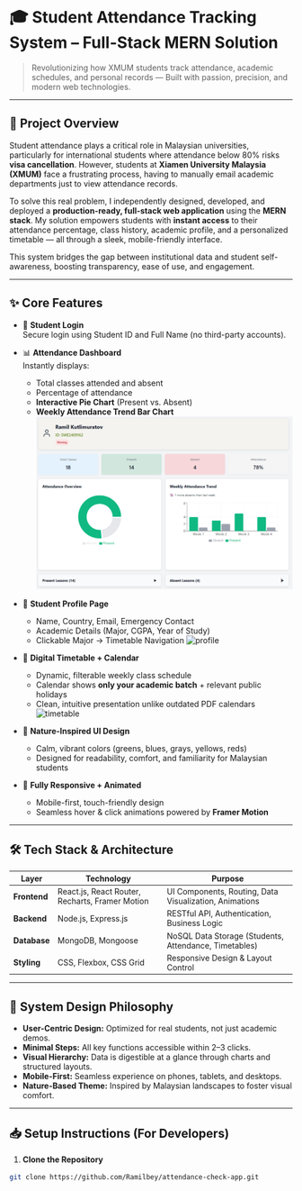 # 🎓 Student Attendance Tracking System – Full-Stack MERN Solution

> Revolutionizing how XMUM students track attendance, academic schedules, and personal records — Built with passion, precision, and modern web technologies.

---

## 🚀 Project Overview

Student attendance plays a critical role in Malaysian universities, particularly for international students where attendance below 80% risks **visa cancellation**. However, students at **Xiamen University Malaysia (XMUM)** face a frustrating process, having to manually email academic departments just to view attendance records.

To solve this real problem, I independently designed, developed, and deployed a **production-ready, full-stack web application** using the **MERN stack**. My solution empowers students with **instant access** to their attendance percentage, class history, academic profile, and a personalized timetable — all through a sleek, mobile-friendly interface.

This system bridges the gap between institutional data and student self-awareness, boosting transparency, ease of use, and engagement.

---

## ✨ Core Features

- 🔐 **Student Login**  
Secure login using Student ID and Full Name (no third-party accounts).

- 📊 **Attendance Dashboard**  
Instantly displays:
  - Total classes attended and absent
  - Percentage of attendance
  - **Interactive Pie Chart** (Present vs. Absent)
  - **Weekly Attendance Trend Bar Chart**
   ![attendace](client/public/attendance.jpg)

- 👤 **Student Profile Page**
  - Name, Country, Email, Emergency Contact
  - Academic Details (Major, CGPA, Year of Study)
  - Clickable Major → Timetable Navigation
    ![profile](client/public/profileInfor.jpg)

- 📅 **Digital Timetable + Calendar**
  - Dynamic, filterable weekly class schedule  
  - Calendar shows **only your academic batch** + relevant public holidays  
  - Clean, intuitive presentation unlike outdated PDF calendars
   ![timetable](client/public/timetable.jpg)

- 🌿 **Nature-Inspired UI Design**
  - Calm, vibrant colors (greens, blues, grays, yellows, reds)
  - Designed for readability, comfort, and familiarity for Malaysian students

- 📱 **Fully Responsive + Animated**
  - Mobile-first, touch-friendly design
  - Seamless hover & click animations powered by **Framer Motion**

---

## 🛠️ Tech Stack & Architecture

| Layer           | Technology                                      | Purpose                                   |
|-----------------|-------------------------------------------------|------------------------------------------|
| **Frontend**    | React.js, React Router, Recharts, Framer Motion | UI Components, Routing, Data Visualization, Animations |
| **Backend**     | Node.js, Express.js                             | RESTful API, Authentication, Business Logic |
| **Database**    | MongoDB, Mongoose                               | NoSQL Data Storage (Students, Attendance, Timetables) |
| **Styling**     | CSS, Flexbox, CSS Grid                          | Responsive Design & Layout Control |

---

## 📐 System Design Philosophy

- **User-Centric Design:** Optimized for real students, not just academic demos.
- **Minimal Steps:** All key functions accessible within 2–3 clicks.
- **Visual Hierarchy:** Data is digestible at a glance through charts and structured layouts.
- **Mobile-First:** Seamless experience on phones, tablets, and desktops.
- **Nature-Based Theme:** Inspired by Malaysian landscapes to foster visual comfort.

---

## 📥 Setup Instructions (For Developers)

1. **Clone the Repository**
```bash
git clone https://github.com/Ramilbey/attendance-check-app.git
